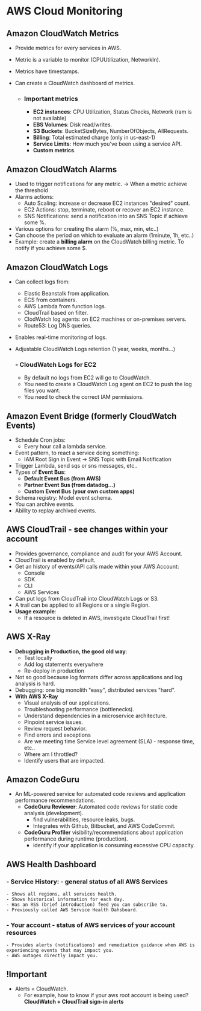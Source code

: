 # AWS Cloud Monitoring

## Amazon CloudWatch Metrics

- Provide metrics for every services in AWS.
- Metric is a variable to monitor (CPUUtilization, NetworkIn).
- Metrics have timestamps.
- Can create a CloudWatch dashboard of metrics.

  - ### Important metrics
    - **EC2 instances**: CPU Utilization, Status Checks, Network (ram is not available)
    - **EBS Volumes**: Disk read/writes.
    - **S3 Buckets**: BucketSizeBytes, NumberOfObjects, AllRequests.
    - **Billing**: Total estimated charge (only in us-east-1)
    - **Service Limits**: How much you've been using a service API.
    - **Custom metrics**.

## Amazon CloudWatch Alarms

- Used to trigger notifications for any metric. -> When a metric achieve the threshold
- Alarms actions:
  - Auto Scaling: increase or decrease EC2 instances "desired" count.
  - EC2 Actions: stop, terminate, reboot or recover an EC2 instance.
  - SNS Notifications: send a notification into an SNS Topic if achieve some %.
- Various options for creating the alarm (%, max, min, etc..)
- Can choose the period on which to evaluate an alarm (1minute, 1h, etc..)
- Example: create a **billing alarm** on the CloudWatch billing metric. To notify if you achieve some $.

## Amazon CloudWatch Logs

- Can collect logs from:
  - Elastic Beanstalk from application.
  - ECS from containers.
  - AWS Lambda from function logs.
  - CloudTrail based on filter.
  - ClodWatch log agents: on EC2 machines or on-premises servers.
  - Route53: Log DNS queries.
- Enables real-time monitoring of logs.
- Adjustable CloudWatch Logs retention (1 year, weeks, months...)

  ### - CloudWatch Logs for EC2

  - By default no logs from EC2 will go to CloudWatch.
  - You need to create a CloudWatch Log agent on EC2 to push the log files you want.
  - You need to check the correct IAM permissions.

## Amazon Event Bridge (formerly CloudWatch Events)

- Schedule Cron jobs:
  - Every hour call a lambda service.
- Event pattern, to react a service doing something:
  - IAM Root Sign in Event -> SNS Topic with Email Notification
- Trigger Lambda, send sqs or sns messages, etc..
- Types of **Event Bus**:
  - **Default Event Bus (from AWS)**
  - **Partner Event Bus (from datadog...)**
  - **Custom Event Bus (your own custom apps)**
- Schema registry: Model event schema.
- You can archive events.
- Ability to replay archived events.

## AWS CloudTrail - see changes within your account
- Provides governance, compliance and audit for your AWS Account.
- CloudTrail is enabled by default.
- Get an history of events/API calls made within your AWS Account:
  - Console
  - SDK
  - CLI
  - AWS Services
- Can put logs from CloudTrail into CloudWatch Logs or S3.
- A trail can be applied to all Regions or a single Region.
- **Usage example**:
  - If a resource is deleted in AWS, investigate CloudTrail first!

## AWS X-Ray
- **Debugging in Production, the good old way**:
  - Test locally
  - Add log statements everywhere
  - Re-deploy in production
- Not so good because log formats differ across applications and log analysis is hard.
- Debugging: one big monolith "easy", distributed services "hard".
- **With AWS X-Ray**
  - Visual analysis of our applications.
  - Troubleshooting performance (bottlenecks).
  - Understand dependencies in a microservice architecture.
  - Pinpoint service issues.
  - Review request behavior.
  - Find errors and exceptions
  - Are we meeting time Service level agreement (SLA) - response time, etc..
  - Where am I throttled?
  - Identify users that are impacted.

## Amazon CodeGuru
- An ML-powered service for automated code reviews and application performance recommendations.
  - **CodeGuru Reviewer**: Automated code reviews for static code analysis (development).
    - find vulnerabilities, resource leaks, bugs.
    - Integrates with Github, Bitbucket, and AWS CodeCommit.
  - **CodeGuru Profiler** visibility/recommendations about application performance during runtime (production).
    - identify if your application is consuming excessive CPU capacity.

## AWS Health Dashboard

  ### - Service History: - general status of all AWS Services
    - Shows all regions, all services health.
    - Shows historical information for each day.
    - Has an RSS (brief introduction) feed you can subscribe to.
    - Previously called AWS Service Health Dahsboard.

  ### - Your account - status of AWS services of your account resources
    - Provides alerts (notifications) and remediation guidance when AWS is experiencing events that may impact you.
    - AWS outages directly impact you.

## !Important
- Alerts = CloudWatch.
  - For example, how to know if your aws root account is being used? **CloudWatch + CloudTrail sign-in alerts**